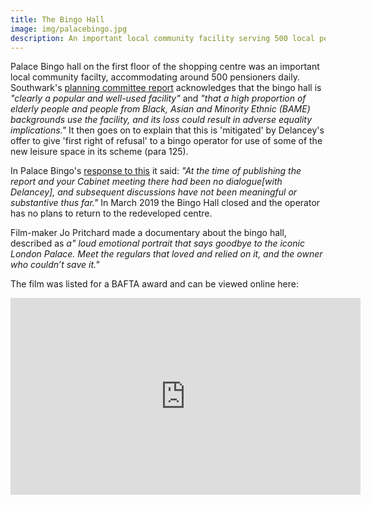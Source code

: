 ```yaml
---
title: The Bingo Hall
image: img/palacebingo.jpg
description: An important local community facility serving 500 local pensioners every day.
---
```

Palace Bingo hall on the first floor of the shopping centre was an important local community facilty, accommodating around 500 pensioners daily. Southwark's [planning committee report](https://planbuild.southwark.gov.uk/documents/?GetDocument=%7b%7b%7b!HvOs1eG7BYgl0hYZ8SIm5w%3d%3d!%7d%7d%7d) acknowledges that the bingo hall is _"clearly a popular and well-used facility"_ and _"that a high proportion of elderly people and people from Black, Asian and Minority
Ethnic (BAME) backgrounds use the facility, and its loss could result in adverse equality implications."_ It then goes on to explain that this is 'mitigated' by Delancey's offer to give 'first right of refusal' to a bingo operator for use of some of the new leisure space in its scheme (para 125).  

In Palace Bingo's [response to this](https://planbuild.southwark.gov.uk/documents/?GetDocument=%7b%7b%7b!mlQECLDoZucrky0D%2fJLzhw%3d%3d!%7d%7d%7d) it said: _"At the time of publishing the report and your Cabinet meeting there had been no dialogue[with Delancey], and subsequent discussions have not been meaningful or substantive thus far."_ In March 2019 the Bingo Hall closed and the operator has no plans to return to the redeveloped centre.

Film-maker Jo Pritchard made a documentary about the bingo hall, described as _a" loud emotional portrait that says goodbye to the iconic London Palace. Meet the regulars that loved and relied on it, and the owner who couldn’t save it."_

The film was listed for a BAFTA award and can be viewed online here:

<iframe width="560" height="315" src="https://www.youtube.com/embed/W2n9rVlcQ0Q" title="YouTube video player" frameborder="0" allow="accelerometer; autoplay; clipboard-write; encrypted-media; gyroscope; picture-in-picture" allowfullscreen></iframe>
